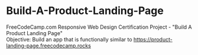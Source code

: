 # Build-A-Product-Landing-Page
FreeCodeCamp.com Responsive Web Design Certification Project - "Build A Product Landing Page" <br />
Objective: Build an app that is functionally similar to <https://product-landing-page.freecodecamp.rocks>
